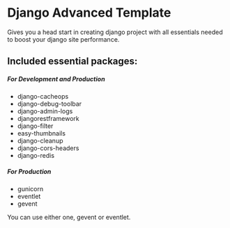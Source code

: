 # Django Advanced Template

Gives you a head start in creating django project with all essentials needed to boost your django site performance.

## Included essential packages:
##### For Development and Production
- django-cacheops
- django-debug-toolbar
- django-admin-logs
- djangorestframework
- django-filter
- easy-thumbnails
- django-cleanup
- django-cors-headers
- django-redis

##### For Production
- gunicorn
- eventlet
- gevent

You can use either one, gevent or eventlet.
